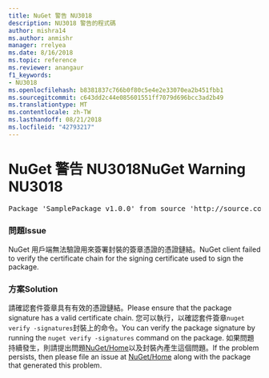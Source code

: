 ```yaml
---
title: NuGet 警告 NU3018
description: NU3018 警告的程式碼
author: mishra14
ms.author: anmishr
manager: rrelyea
ms.date: 8/16/2018
ms.topic: reference
ms.reviewer: anangaur
f1_keywords:
- NU3018
ms.openlocfilehash: b8381837c766b0f80c5e4e2e33070ea2b451fbb1
ms.sourcegitcommit: c643dd2c44e085601551ff7079d696bcc3ad2b49
ms.translationtype: MT
ms.contentlocale: zh-TW
ms.lasthandoff: 08/21/2018
ms.locfileid: "42793217"
---
```

# <a name="nuget-warning-nu3018"></a><span data-ttu-id="c6278-103">NuGet 警告 NU3018</span><span class="sxs-lookup"><span data-stu-id="c6278-103">NuGet Warning NU3018</span></span>

<pre>Package 'SamplePackage v1.0.0' from source 'http://source.com/index.json': The primary signature found a chain building issue: A certificate chain processed, but terminated in a root certificate which is not trusted by the trust provider.</pre>

### <a name="issue"></a><span data-ttu-id="c6278-104">問題</span><span class="sxs-lookup"><span data-stu-id="c6278-104">Issue</span></span>

<span data-ttu-id="c6278-105">NuGet 用戶端無法驗證用來簽署封裝的簽章憑證的憑證鏈結。</span><span class="sxs-lookup"><span data-stu-id="c6278-105">NuGet client failed to verify the certificate chain for the signing certificate used to sign the package.</span></span>


### <a name="solution"></a><span data-ttu-id="c6278-106">方案</span><span class="sxs-lookup"><span data-stu-id="c6278-106">Solution</span></span>

<span data-ttu-id="c6278-107">請確認套件簽章具有有效的憑證鏈結。</span><span class="sxs-lookup"><span data-stu-id="c6278-107">Please ensure that the package signature has a valid certificate chain.</span></span> <span data-ttu-id="c6278-108">您可以執行，以確認套件簽章`nuget verify -signatures`封裝上的命令。</span><span class="sxs-lookup"><span data-stu-id="c6278-108">You can verify the package signature by running the `nuget verify -signatures` command on the package.</span></span> <span data-ttu-id="c6278-109">如果問題持續發生，則請提出問題[NuGet/Home](https://github.com/NuGet/Home/issues)以及封裝內產生這個問題。</span><span class="sxs-lookup"><span data-stu-id="c6278-109">If the problem persists, then please file an issue at [NuGet/Home](https://github.com/NuGet/Home/issues) along with the package that generated this problem.</span></span>


